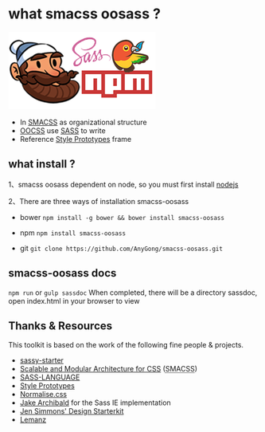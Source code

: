 # what smacss oosass ?

![SMACSS,NPM,BOWER,SASS](https://raw.githubusercontent.com/AnyGong/smacss-oosass/master/smacss-oocss.png)

- In [SMACSS](https://smacss.com) as organizational structure
- <a href="http://appendto.com/2014/04/oocss/">OOCSS</a> use [SASS](http://sass-lang.com) to write
- Reference [Style Prototypes](https://github.com/north/generator-style-prototype) frame

## what install ?
 1、smacss oosass dependent on node, so you must first install [nodejs](https://nodejs.org/)
 
 2、There are three ways of installation smacss-oosass
 

- bower `npm install -g bower && bower install smacss-oosass`

 
- npm `npm install smacss-oosass`

 
- git `git clone https://github.com/AnyGong/smacss-oosass.git`

 
## smacss-oosass docs
`npm run` or `gulp sassdoc` When completed, there will be a directory sassdoc, open index.html in your browser to view

## Thanks & Resources

This toolkit is based on the work of the following fine people & projects.

- [sassy-starter](https://github.com/minamarkham/sassy-starter)
- [Scalable and Modular Architecture for CSS](http://smacss.com/book) (<abbr title="Scalable and Modular Architecture for CSS">SMACSS</abbr>)
- [SASS-LANGUAGE](https://sass-lang.com)
- [Style Prototypes](https://github.com/north/generator-style-prototype)
- [Normalise.css](http://necolas.github.com/normalize.css/)
- [Jake Archibald](http://jakearchibald.github.com/sass-ie/) for the Sass IE implementation
- [Jen Simmons' Design Starterkit](https://github.com/jensimmons/designstarterkit)
- [Lemanz](https://github.com/grayghostvisuals/lemanz)
